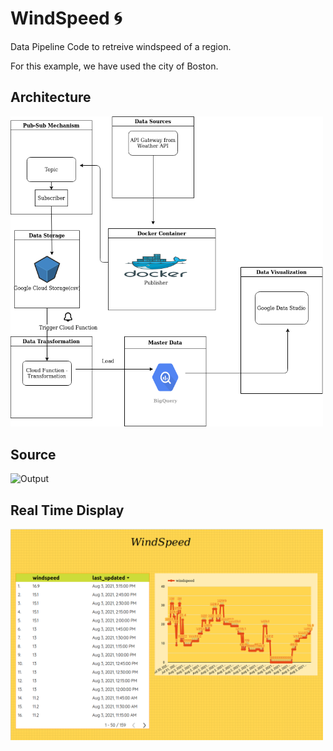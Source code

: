 # WindSpeed 🌀

 Data Pipeline Code to retreive windspeed of a region.

For this example, we have used the city of Boston. 



## Architecture

<img src="https://github.com/rajath95/WindSpeed/blob/main/arch.png" alt="Output" width="500"/>


## Source 


<img src="https://github.com/rajath95/WindSpeed/blob/main/weatherapi.png" alt="Output" width="500"/>

## Real Time Display

<img src="https://github.com/rajath95/WindSpeed/blob/main/output.png" alt="Output" width="500"/>



